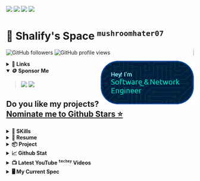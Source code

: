 [![](https://custom-icon-badges.demolab.com/badge/CV%20-General-green?style=for-the-badge&logoColor=white)](https://docs.google.com/document/d/11c3CWUpaBZIaUYwNuOrklpLIdVHq2MZn/edit?usp=sharing&ouid=103100896878843993450&rtpof=true&sd=true) 
[![](https://custom-icon-badges.demolab.com/badge/CV%20-Tech-green?style=for-the-badge&logoColor=white)](https://docs.google.com/document/d/1TC1KyfQJxq1iZcFKQfhNNag4RAZk3iVG/edit?usp=sharing&ouid=103100896878843993450&rtpof=true&sd=true) 
[![](https://img.shields.io/badge/LinkedIn-222?style=for-the-badge&logo=linkedin&logoColor=white)](https://linkedin.com/in/shalevl)
[![](https://img.shields.io/badge/WhatsApp-222?style=for-the-badge&logo=whatsapp&logoColor=white)](https://wa.me/message/P6NZQFT2NOOIG1)
# 🐺 **Shalify**'s Space  <sup>`mushroomhater07`</sup>

<img align="right" src="https://profile-counter.glitch.me/mushroomhater07/count.svg"  width="1px" />
<p><img src="https://img.shields.io/github/followers/mushroomhater07" alt="GitHub followers">
<img src="https://komarev.com/ghpvc/?username=mushroomhater07&amp;label=Profile%20views&amp" alt="GitHub profile views"></p>
<img align="right" src="https://github.com/mushroomhater07/mushroomhater07/blob/main/banner.png?raw=true" width="250px"/>
<details><summary> <b>🔗 Links</b></summary><p>

> [![](https://img.shields.io/badge/TECHEY-%20-FF0000?style=for-the-badge&logo=youtube&logoColor=white)](https://www.youtube.com/channel/UCjEmFOU-tx1TJpxln4aZD5g?sub_confirmation=1)
[![](https://img.shields.io/badge/GAMYDAILY-%20-FF0000?style=for-the-badge&logo=youtube&logoColor=white)](https://www.youtube.com/channel/UCdNHtSI0GLUIZoPFvfOuSHw?sub_confirmation=1)
[![](https://img.shields.io/badge/GALLANDLAD-%20-FF0000?style=for-the-badge&logo=youtube-gaming&logoColor=white)](https://www.youtube.com/channel/UCIbwKemBCsBcIz7S9DW3fKQ?sub_confirmation=1)
[![](https://img.shields.io/badge/Medium-%20-12100E?style=for-the-badge&logo=medium&logoColor=white)](https://medium.com/@hheylau)
[![](https://img.shields.io/badge/STACKOVERFLOW-%20-21759B?style=for-the-badge&logo=stackoverflow&logoColor=white)](https://stackoverflow.com/users/18937221/shalev)
[![](https://img.shields.io/badge/dev.to-%20-0A0A0A?style=for-the-badge&logo=devdotto&logoColor=white)](https://dev.to/shalev)
[![](https://img.shields.io/badge/Itch.io-%20-FA5C5C?style=for-the-badge&logo=itchdotio&logoColor=white)](https://github.com/mushroomhater07)
</p></details>
<details open><summary> <b>🪙 Sponsor Me</b></summary><p>

> [![](https://img.shields.io/badge/Buy_Me_A_Coffee-FFDD00?style=for-the-badge&logo=buy-me-a-coffee&logoColor=black)](https://github.com/mushroomhater07)
[![](https://img.shields.io/badge/fiverr-1DBF73?style=for-the-badge&logo=fiverr&logoColor=white)](https://github.com/mushroomhater07)
</p></details>

## Do you like my projects? [Nominate me to Github Stars ⭐](https://stars.github.com/nominate/)

<details><summary> <b>🤹 SKills</b></summary><p>

> [![](https://img.shields.io/badge/Python-%20-3776AB?style=for-the-badge&logo=python&logoColor=white)](https://github.com/mushroomhater07)
[![](https://img.shields.io/badge/JavaScript-%20-F7DF1E?style=for-the-badge&logo=javascript&logoColor=black)](https://github.com/mushroomhater07)
[![](https://img.shields.io/badge/Node.js-%20-43853D?style=for-the-badge&logo=node.js&logoColor=white)](https://github.com/mushroomhater07)
[![](https://img.shields.io/badge/JavaScript-%20-323330?style=for-the-badge&logo=javascript&logoColor=F7DF1E)](https://github.com/mushroomhater07)
[![](https://img.shields.io/badge/HTML5-%20-E34F26?style=for-the-badge&logo=html5&logoColor=white)](https://github.com/mushroomhater07)
[![](https://img.shields.io/badge/CSS3-%20-1572B6?style=for-the-badge&logo=css3&logoColor=white)](https://github.com/mushroomhater07)
[![](https://img.shields.io/badge/Python-%20-14354C?style=for-the-badge&logo=python&logoColor=white)](https://github.com/mushroomhater07)
[![](https://img.shields.io/badge/C%23-%20-239120?style=for-the-badge&logo=c-sharp&logoColor=white)](https://github.com/mushroomhater07)
[![](https://img.shields.io/badge/Java-%20-ED8B00?style=for-the-badge&logo=openjdk&logoColor=white)](https://github.com/mushroomhater07)
[![](https://img.shields.io/badge/PHP-%20-777BB4?style=for-the-badge&logo=php&logoColor=white)](https://github.com/mushroomhater07)
[![](https://img.shields.io/badge/Kotlin-%20-0095D5?&style=for-the-badge&logo=kotlin&logoColor=white)](https://github.com/mushroomhater07)
[![](https://img.shields.io/badge/Express.js-%20-404D59?style=for-the-badge)](https://github.com/mushroomhater07)
[![](https://img.shields.io/badge/jQuery-%20-0769AD?style=for-the-badge&logo=jquery&logoColor=white)](https://github.com/mushroomhater07)
[![](https://img.shields.io/badge/Flask-%20-000000?style=for-the-badge&logo=flask&logoColor=white)](https://github.com/mushroomhater07)
[![](https://img.shields.io/badge/MongoDB-%20-4EA94B?style=for-the-badge&logo=mongodb&logoColor=white)](https://github.com/mushroomhater07)
[![](https://img.shields.io/badge/SQLite-%20-07405E?style=for-the-badge&logo=sqlite&logoColor=white)](https://github.com/mushroomhater07)
[![](https://img.shields.io/badge/Unity-%20-100000?style=for-the-badge&logo=unity&logoColor=white)](https://github.com/mushroomhater07)
[![](https://img.shields.io/badge/MySQL-%20-00000F?style=for-the-badge&logo=mysql&logoColor=white)](https://github.com/mushroomhater07)

<b>⌛ In developing</b><br>
> [![](https://img.shields.io/badge/.NET-%20-5C2D91?style=for-the-badge&logo=.net&logoColor=white)](https://github.com/mushroomhater07)
[![](https://img.shields.io/badge/Markdown-%20-000000?style=for-the-badge&logo=markdown&logoColor=white)](https://github.com/mushroomhater07)
[![](https://img.shields.io/badge/React-%20-20232A?style=for-the-badge&logo=react&logoColor=61DAFB)](https://github.com/mushroomhater07)
[![](https://img.shields.io/badge/React_Native-%20-20232A?style=for-the-badge&logo=react&logoColor=61DAFB)](https://github.com/mushroomhater07)
[![](https://img.shields.io/badge/React_Router-%20-CA4245?style=for-the-badge&logo=react-router&logoColor=white)](https://github.com/mushroomhater07)
[![](https://img.shields.io/badge/Vue.js-%20-35495E?style=for-the-badge&logo=vue.js&logoColor=4FC08D)](https://github.com/mushroomhater07)
[![](https://img.shields.io/badge/Angular-%20-DD0031?style=for-the-badge&logo=angular&logoColor=white)](https://github.com/mushroomhater07)
[![](https://img.shields.io/badge/Rust-%20-000000?style=for-the-badge&logo=rust&logoColor=white)](https://github.com/mushroomhater07)
[![](https://img.shields.io/badge/C-%20-00599C?style=for-the-badge&logo=c&logoColor=white)](https://github.com/mushroomhater07)
[![](https://img.shields.io/badge/C%2B%2B-%20-00599C?style=for-the-badge&logo=c%2B%2B&logoColor=white)](https://github.com/mushroomhater07)
[![](https://img.shields.io/badge/Tailwind_CSS-%20-38B2AC?style=for-the-badge&logo=tailwind-css&logoColor=white)](https://github.com/mushroomhater07)
</p></details>

<details><summary><b>📃 Resume</b></summary><p><blockquote>

### <ins>Experience</ins>

<img align="right" src="https://img.shields.io/badge/Unity%203D-20232A?logo=unity&logoColor=61DAFB" />
<img align="right" src="https://img.shields.io/badge/C Sharp-239120?logo=c-sharp&logoColor=white" />


- 👨‍💻 **3D Mobile Game Developer**\
📆 2022 - Present\
📍 **Indie Game  Studio** - UK

<img align="right" src="https://img.shields.io/badge/Github-181717?logo=github&logoColor=white" />
<img align="right" src="https://img.shields.io/badge/html5-E34F26?logo=html5&logoColor=white" />
<img align="right" src="https://img.shields.io/badge/css3-1572B6?logo=css3&logoColor=white" />

- 👨‍💻 **Head of IT & Web Developer**\
📆 2021 - 2022\
📍 **Vesta Package** - Chelmsford, UK

### <ins>Education</ins>

- 📖 **Computer System Engineering**\
📆 2023 - Present(*2026*)\
📍 **University of Sheffield** - Sheffield, UK
</blockquote></p></details>
<details><summary><b>📦 Project</b></summary><p><blockquote>
  
| Name                 | Short summary                                | Project   | Demo      |
| -------------------- | -------------------------------------------- | --------- | --------- |
| [NH Forum](https://github.com/mushroomhater07/NHS_EPQ) | A PWA forum for New Hall Student exclusively  | [![](https://img.shields.io/badge/project-0071C5)](https://github.com/mushroomhater07/NHS_EPQ) | [![](https://img.shields.io/badge/demo-76B900)](https://nhforum.onrender.com) |
<!-- | Content Cell         | Content Cell                                | link | link | -->
</blockquote></p></details>
<details><summary> <b>📈 Github Stat</b></summary><p>

> ![mushroomhater07](https://github-readme-streak-stats.herokuapp.com/?user=mushroomhater07&theme=highcontrast) 
![mushroomhater07](https://github-readme-stats.vercel.app/api/top-langs?username=mushroomhater07&show_icons=true&locale=en&layout=compact&size_weight=0.5&count_weight=0.5&hide=c%2B%2B,c,shaderlab&theme=highcontrast&langs_count=8)

</p></details>
<details><summary> <b>📺 Latest YouTube <sup><code>techey</code></sup> Videos&nbsp;&ensp;&emsp;<a href="https://www.youtube.com/channel/UCjEmFOU-tx1TJpxln4aZD5g?sub_confirmation=1"><img src="https://custom-icon-badges.demolab.com/badge/-Subscribe-red?style=for-the-badge&amp;logo=video&amp;logoColor=white" alt=""></a></b></summary><p><blockquote>

<!-- BEGIN YOUTUBE-CARDS -->
[![Legacy program running on windows 7 / Command.com](https://ytcards.demolab.com/?id=HvvjLYtmNUg&title=Legacy+program+running+on+windows+7+%2F+Command.com&lang=en&timestamp=1618585213&background_color=%230d1117&title_color=%23ffffff&stats_color=%23dedede&max_title_lines=1&width=250&border_radius=5&duration=1529 "Legacy program running on windows 7 / Command.com")](https://www.youtube.com/watch?v=HvvjLYtmNUg)
[![chi sp4](https://ytcards.demolab.com/?id=V_MRI4HN4Sw&title=chi+sp4&lang=en&timestamp=1618535842&background_color=%230d1117&title_color=%23ffffff&stats_color=%23dedede&max_title_lines=1&width=250&border_radius=5&duration=469 "chi sp4")](https://www.youtube.com/watch?v=V_MRI4HN4Sw)
[![Windows Media Center Edition 2002](https://ytcards.demolab.com/?id=HgS0L9DK-NI&title=Windows+Media+Center+Edition+2002&lang=en&timestamp=1618018212&background_color=%230d1117&title_color=%23ffffff&stats_color=%23dedede&max_title_lines=1&width=250&border_radius=5&duration=931 "Windows Media Center Edition 2002")](https://www.youtube.com/watch?v=HgS0L9DK-NI)
<!-- END YOUTUBE-CARDS -->
</blockquote></p></details>
<details><summary> <b>🖥️ My Current Spec</b></summary><p>

> [![](https://img.shields.io/badge/NVIDIA_RTX-3070%20Mobile-76B900?style=for-the-badge&logo=nvidia&logoColor=white)](https://github.com/mushroomhater07)
[![](https://img.shields.io/badge/Intel-Core_i7_11th-0071C5?style=for-the-badge&logo=intel&logoColor=white)](https://github.com/mushroomhater07)
[![](https://img.shields.io/badge/ASUS-X571GT-0078D6?style=for-the-badge&logo=windows&logoColor=white)](https://github.com/mushroomhater07)
[![](https://img.shields.io/badge/ASUS-F15_2021-0078D6?style=for-the-badge&logo=windows&logoColor=white)](https://github.com/mushroomhater07)<br>
[![](https://img.shields.io/badge/Vivaldi-EF3939?style=for-the-badge&logo=Vivaldi&logoColor=white)](https://github.com/mushroomhater07)
[![](https://img.shields.io/badge/Tor-7D4698?style=for-the-badge&logo=Tor-Browser&logoColor=white)](https://github.com/mushroomhater07)

</p></details>

<!--  

[![](https://img.shields.io/badge/Jenkins-D24939?style=for-the-badge&logo=Jenkins&logoColor=white)](https://github.com/mushroomhater07)
[![](https://img.shields.io/badge/Patreon-%20-F96854?style=for-the-badge&logo=patreon&logoColor=white)](https://github.com/mushroomhater07)
[![](https://img.shields.io/badge/-Sololearn-3a464b?style=for-the-badge&logo=Sololearn&logoColor=white)](https://github.com/mushroomhater07)
[![](https://img.shields.io/badge/-LeetCode-FFA116?style=for-the-badge&logo=LeetCode&logoColor=black)](https://github.com/mushroomhater07)
[![](https://img.shields.io/badge/Codechef-%23B92B27.svg?&style=for-the-badge&logo=Codechef&logoColor=white)](https://github.com/mushroomhater07)
[![](https://img.shields.io/badge/Codeforces-445f9d?style=for-the-badge&logo=Codeforces&logoColor=white)](https://github.com/mushroomhater07)
[![](https://img.shields.io/badge/Codepen-000000?style=for-the-badge&logo=codepen&logoColor=white)](https://github.com/mushroomhater07)
[![](https://img.shields.io/badge/-Hackerrank-2EC866?style=for-the-badge&logo=HackerRank&logoColor=white)](https://github.com/mushroomhater07)
[![](https://img.shields.io/badge/connect-%2300843e.svg?style=for-the-badge&logo=symfony&logoColor=white)](https://github.com/mushroomhater07)
[![](https://img.shields.io/badge/TikTok-000000?style=for-the-badge&logo=tiktok&logoColor=white)](https://github.com/mushroomhater07)
[![](https://img.shields.io/badge/Tumblr-%2336465D.svg?&style=for-the-badge&logo=Tumblr&logoColor=white)](https://github.com/mushroomhater07)
[![](https://img.shields.io/badge/Twitter-1DA1F2?style=for-the-badge&logo=twitter&logoColor=white)](https://github.com/mushroomhater07)
[![](https://img.shields.io/badge/xda%20developers-2DAAE9?style=for-the-badge&logo=xda-developers&logoColor=white)](https://github.com/mushroomhater07)
[![](https://img.shields.io/badge/StackExchange-%23ffffff.svg?&style=for-the-badge&logo=StackExchange&logoColor=white)](https://github.com/mushroomhater07)
[![](https://img.shields.io/badge/Stack_Overflow-FE7A16?style=for-the-badge&logo=stack-overflow&logoColor=white)](https://github.com/mushroomhater07)
[![](https://img.shields.io/badge/WhatsApp-25D366?style=for-the-badge&logo=whatsapp&logoColor=white)](https://github.com/mushroomhater07)
[![](https://img.shields.io/badge/website-000000?style=for-the-badge&logo=About.me&logoColor=white)](https://github.com/mushroomhater07)
[![](https://img.shields.io/badge/Telegram-2CA5E0?style=for-the-badge&logo=telegram&logoColor=white)](https://github.com/mushroomhater07)
[![](https://img.shields.io/badge/Sourcetree-0052CC?style=for-the-badge&logo=Sourcetree&logoColor=white)](https://github.com/mushroomhater07)
[![](https://img.shields.io/badge/Pinterest-%23E60023.svg?&style=for-the-badge&logo=Pinterest&logoColor=white)](https://github.com/mushroomhater07)
[![](https://img.shields.io/badge/bio.link-000000%7D?style=for-the-badge&logo=biolink&logoColor=white)](https://github.com/mushroomhater07)
[![](https://img.shields.io/badge/Bitbucket-0747a6?style=for-the-badge&logo=bitbucket&logoColor=white)](https://github.com/mushroomhater07)
[![](https://img.shields.io/badge/вконтакте-%232E87FB.svg?&style=for-the-badge&logo=vk&logoColor=white)](https://github.com/mushroomhater07)
[![](https://img.shields.io/badge/Codewars-B1361E?style=for-the-badge&logo=Codewars&logoColor=white)](https://github.com/mushroomhater07)
[![](https://img.shields.io/badge/DeviantArt-05CC47?style=for-the-badge&logo=deviantart&logoColor=white)](https://github.com/mushroomhater07)
[![](https://img.shields.io/badge/Dribbble-EA4C89?style=for-the-badge&logo=dribbble&logoColor=white)](https://github.com/mushroomhater07)
[![](https://img.shields.io/badge/Element-0DBD8B?style=for-the-badge&logo=element&logoColor=white)](https://github.com/mushroomhater07)
[![](https://img.shields.io/badge/Facebook-1877F2?style=for-the-badge&logo=facebook&logoColor=white)](https://github.com/mushroomhater07)
[![](https://img.shields.io/badge/GitHub-100000?style=for-the-badge&logo=github&logoColor=white)](https://github.com/mushroomhater07)
[![](https://img.shields.io/badge/GitLab-330F63?style=for-the-badge&logo=gitlab&logoColor=white)](https://github.com/mushroomhater07)
[![](https://img.shields.io/badge/Goodreads-372213?style=for-the-badge&logo=goodreads&logoColor=white)](https://github.com/mushroomhater07)
[![](https://img.shields.io/badge/HackerEarth-%232C3454.svg?&style=for-the-badge&logo=HackerEarth&logoColor=Blue)](https://github.com/mushroomhater07)
[![](https://img.shields.io/badge/Instagram-E4405F?style=for-the-badge&logo=instagram&logoColor=white)](https://github.com/mushroomhater07)-
[![](https://img.shields.io/badge/sponsor-30363D?style=for-the-badge&logo=GitHub-Sponsors&logoColor=#white)](https://github.com/mushroomhater07)-
[![](https://img.shields.io/badge/Ko--fi-F16061?style=for-the-badge&logo=ko-fi&logoColor=white)](https://github.com/mushroomhater07)
[![](https://img.shields.io/badge/PayPal-00457C?style=for-the-badge&logo=paypal&logoColor=white)](https://github.com/mushroomhater07)
[![](https://img.shields.io/badge/UpWork-6FDA44?style=for-the-badge&logo=Upwork&logoColor=white)](https://github.com/mushroomhater07)

**mushroomhater07/mushroomhater07** is a ✨ _special_ ✨ repository because its `README.md` (this file) appears on your GitHub profile.

Here are some ideas to get you started:

- 🔭 I’m currently working on ...
- 🌱 I’m currently learning ...
- 👯 I’m looking to collaborate on ...
- 🤔 I’m looking for help with ...
- 💬 Ask me about ...
- 📫 How to reach me: ...
- 😄 Pronouns: ...
- ⚡ Fun fact: ...

<img src="https://img.shields.io/github/followers/mushroomhater07?style=for-the-badge" alt="GitHub followers">
<img src="https://komarev.com/ghpvc/?username=mushroomhater07&amp;label=Profile%20views&amp;style=for-the-badge" alt="GitHub profile views"></p>
📺 Latest YouTube <sup>`techey`</sup> Videos&nbsp;&ensp;&emsp;[![](https://custom-icon-badges.demolab.com/badge/-Subscribe%20Now-red?style=for-the-badge&logo=video&logoColor=white)](https://www.youtube.com/channel/UCjEmFOU-tx1TJpxln4aZD5g?sub_confirmation=1) 
![mushroomhater07](https://github-readme-stats.vercel.app/api?username=mushroomhater07&show_icons=true&theme=highcontrast&rank_icon=github&include_all_commits=true&show=reviews,discussions_started,discussions_answered,prs_merged,prs_merged_percentage) 
[![rishavchanda](https://img.shields.io/twitter/follow/rishavchanda?logo=X&style=for-the-badge)]()
<a href="https://ko-fi.com/idk"><img alt="idk" height="50" src="https://cdn.ko-fi.com/cdn/kofi3.png?v=3" width="210" /></a>
<a href="https://github.com/ryo-ma/github-profile-trophy"><img alt="mushroomhater07" src="https://github-profile-trophy.vercel.app/?username=mushroomhater07" /></a>

[![](https://img.shields.io/badge/GeeksforGeeks-%20-298D46?style=for-the-badge&logo=geeksforgeeks&logoColor=white)](https://github.com/mushroomhater07)
[![](https://img.shields.io/badge/Blogger-%20-FF5722?style=for-the-badge&logo=blogger&logoColor=white)](https://github.com/mushroomhater07)
[![](https://img.shields.io/badge/Wordpress-21759B?style=for-the-badge&logo=wordpress&logoColor=white)](https://github.com/mushroomhater07)
[![](https://img.shields.io/badge/Twitch-%20-9146FF?style=for-the-badge&logo=twitch&logoColor=white)](https://github.com/mushroomhater07)
[![](https://img.shields.io/badge/Django-%20-092E20?style=for-the-badge&logo=django&logoColor=white)](https://github.com/mushroomhater07)

[![](https://img.shields.io/badge/AMD-Ryzen_7_3800X-ED1C24?style=for-the-badge&logo=amd&logoColor=white)](https://github.com/mushroomhater07)
[![](https://img.shields.io/badge/AMD-Radeon_RX_5500-ED1C24?style=for-the-badge&logo=amd&logoColor=white)](https://github.com/mushroomhater07)
[![](https://img.shields.io/badge/Apple-MacBook_Pro_2012-999999?style=for-the-badge&logo=apple&logoColor=white)](https://github.com/mushroomhater07)
[![](https://img.shields.io/badge/Steam-000000?style=for-the-badge&logo=steam&logoColor=white)](https://github.com/mushroomhater07)
[![](https://img.shields.io/badge/Ghost-000?style=for-the-badge&logo=ghost&logoColor=yellow)](https://github.com/mushroomhater07)
[![](https://img.shields.io/badge/Hashnode-2962FF?style=for-the-badge&logo=hashnode&logoColor=white)](https://github.com/mushroomhater07)
[![](https://img.shields.io/badge/Joomla-5091CD?style=for-the-badge&logo=joomla&logoColor=white)](https://github.com/mushroomhater07)
[![](https://img.shields.io/badge/RSS-FFA500?style=for-the-badge&logo=rss&logoColor=white)](https://github.com/mushroomhater07)
[![](https://img.shields.io/badge/Wix-000?style=for-the-badge&logo=wix&logoColor=white)](https://github.com/mushroomhater07)
[![](https://img.shields.io/badge/Windows_95-008080?style=for-the-badge&logo=windows-95&logoColor=white)](https://github.com/mushroomhater07)
[![](https://img.shields.io/badge/Windows_XP-003399?style=for-the-badge&logo=windows-xp&logoColor=white)](https://github.com/mushroomhater07)
[![](https://img.shields.io/badge/Academia-fff?style=for-the-badge&logo=academia&logoColor=black)](https://github.com/mushroomhater07)
[![](https://img.shields.io/badge/-Behance-blue?style=for-the-badge&logo=behance&logoColor=white)](https://github.com/mushroomhater07)
[![](https://img.shields.io/badge/Kaggle-20BEFF?style=for-the-badge&logo=Kaggle&logoColor=white)](https://github.com/mushroomhater07)
[![](https://img.shields.io/badge/linktree-39E09B?style=for-the-badge&logo=linktree&logoColor=white)](https://github.com/mushroomhater07)
[![](https://img.shields.io/badge/Myanimelist-2E51A2?style=for-the-badge&logo=myanimelist&logoColor=white)](https://github.com/mushroomhater07)
[![](https://img.shields.io/badge/polywork-543DE0?style=for-the-badge&logo=polywork&logoColor=white)](https://github.com/mushroomhater07)
[![](https://img.shields.io/badge/Profile%20Visitors-172B4D?style=for-the-badge&logo=Opsgenie&logoColor=white)](https://github.com/mushroomhater07)
[![](https://img.shields.io/badge/Quora-%23B92B27.svg?&style=for-the-badge&logo=Quora&logoColor=white)](https://github.com/mushroomhater07)
[![](https://img.shields.io/badge/Reddit-FF4500?style=for-the-badge&logo=reddit&logoColor=white)](https://github.com/mushroomhater07)
[![](https://img.shields.io/badge/Research_Gate-00CCBB.svg?&style=for-the-badge&logo=ResearchGate&logoColor=white)](https://github.com/mushroomhater07)
[![](https://img.shields.io/badge/Signal-3A76F0?style=for-the-badge&logo=signal&logoColor=white)](https://github.com/mushroomhater07)
[![](https://img.shields.io/badge/Snapchat-FFFC00?style=for-the-badge&logo=snapchat&logoColor=white)](https://github.com/mushroomhater07)
[![](https://img.shields.io/badge/Gmail-D14836?style=for-the-badge&logo=gmail&logoColor=white)](https://github.com/mushroomhater07)
[![](https://img.shields.io/badge/GroupMe-00AFF0?style=for-the-badge&logo=groupme&logoColor=white)](https://github.com/mushroomhater07)
[![](https://img.shields.io/badge/icq_new-black?style=for-the-badge&logo=icq&logolColor=42F425)](https://github.com/mushroomhater07)
[![](https://img.shields.io/badge/Kik-5AC710?style=for-the-badge&logo=kik&logoColor=white)](https://github.com/mushroomhater07)
[![](https://img.shields.io/badge/Line-00C300?style=for-the-badge&logo=line&logoColor=white)](https://github.com/mushroomhater07)
[![](https://img.shields.io/badge/matrix-000000?style=for-the-badge&logo=Matrix&logoColor=white)](https://github.com/mushroomhater07)
[![](https://img.shields.io/badge/Messenger-00B2FF?style=for-the-badge&logo=messenger&logoColor=white)](https://github.com/mushroomhater07)
[![](https://img.shields.io/badge/Microsoft_Outlook-0078D4?style=for-the-badge&logo=microsoft-outlook&logoColor=white)](https://github.com/mushroomhater07)
[![](https://img.shields.io/badge/ProtonMail-8B89CC?style=for-the-badge&logo=protonmail&logoColor=white)](https://github.com/mushroomhater07)
[![](https://img.shields.io/badge/Signal-%23039BE5.svg?&style=for-the-badge&logo=Signal&logoColor=white)](https://github.com/mushroomhater07)
[![](https://img.shields.io/badge/Tutanota-840010?style=for-the-badge&logo=Tutanota&logoColor=white)](https://github.com/mushroomhater07)
[![](https://img.shields.io/badge/viber-685EA9?style=for-the-badge&logo=viber&logoColor=white)](https://github.com/mushroomhater07)
[![](https://img.shields.io/badge/WeChat-07C160?style=for-the-badge&logo=wechat&logoColor=white)](https://github.com/mushroomhater07)
[![](https://img.shields.io/badge/Wire-B71C1C?style=for-the-badge&logo=wire&logoColor=white)](https://github.com/mushroomhater07)
-->
